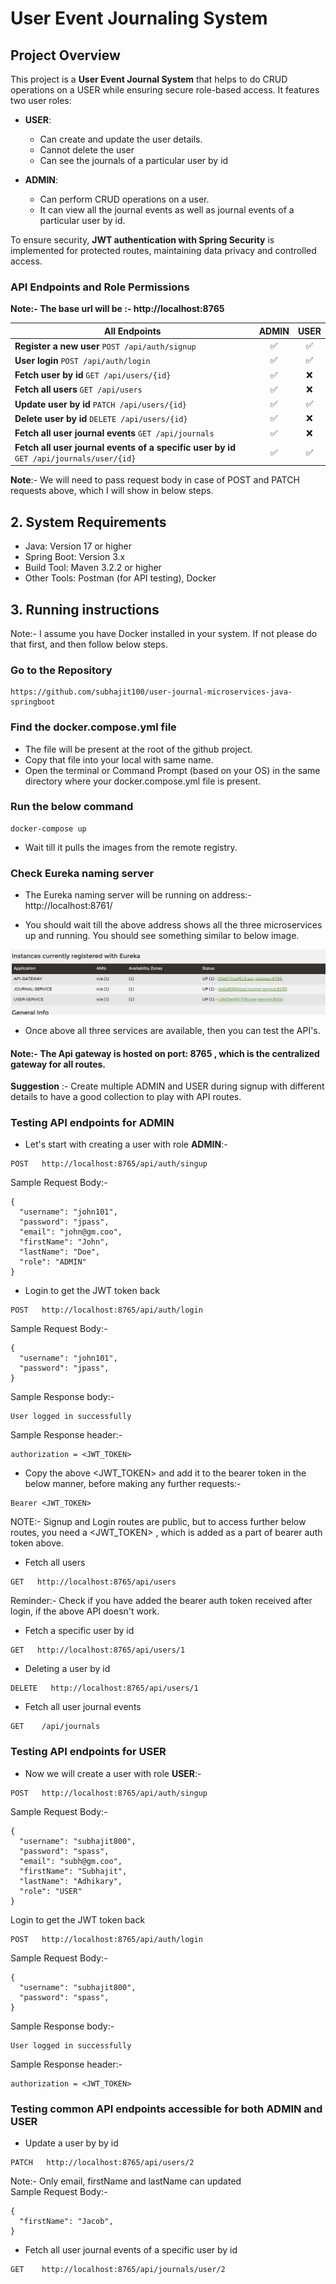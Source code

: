 # User Event Journaling System

## Project Overview

This project is a **User Event Journal System** that helps to do CRUD operations on a USER while ensuring secure role-based access. It features two user roles:

- **USER**:
    - Can create and update the user details.
    - Cannot delete the user
    - Can see the journals of a particular user by id

- **ADMIN**:
    - Can perform CRUD operations on a user.
    - It can view all the journal events as well as journal events of a particular user by id.

To ensure security, **JWT authentication with Spring Security** is implemented for protected routes, maintaining data privacy and controlled access. 

### API Endpoints and Role Permissions

**Note:- The base url will be :- http://localhost:8765**

| All Endpoints                                                                      | ADMIN | USER |
|------------------------------------------------------------------------------------|:-----:|:----:|
| **Register a new user** `POST /api/auth/signup`                                   | ✅    | ✅   |
| **User login** `POST /api/auth/login`                                             | ✅    | ✅   |
| **Fetch user by id** `GET /api/users/{id}`                                        | ✅    | ❌   |
| **Fetch all users** `GET /api/users`                                              | ✅    | ❌   |
| **Update user by id** `PATCH /api/users/{id}`                                     | ✅    | ✅   |
| **Delete user by id** `DELETE /api/users/{id}`                                    | ✅    | ❌   |
| **Fetch all user journal events** `GET /api/journals`                             | ✅    | ❌   |
| **Fetch all user journal events of a specific user by id** `GET /api/journals/user/{id}` | ✅    | ✅   |


**Note**:- We will need to pass request body in case of POST and PATCH requests above, which I will show in below steps.

## 2. System Requirements

- Java: Version 17 or higher
- Spring Boot: Version 3.x
- Build Tool: Maven 3.2.2 or higher
- Other Tools: Postman (for API testing), Docker

## 3. Running instructions
Note:- I assume you have Docker installed in your system. If not please do that first, and then follow below steps.

### Go to the Repository

```
https://github.com/subhajit100/user-journal-microservices-java-springboot
```

### Find the docker.compose.yml file

- The file will be present at the root of the github project. 
- Copy that file into your local with same name. 
- Open the terminal or Command Prompt (based on your OS) in the same directory where your docker.compose.yml file is present.

### Run the below command

```
docker-compose up
```
- Wait till it pulls the images from the remote registry.

### Check Eureka naming server

- The Eureka naming server will be running on address:- http://localhost:8761/

- You should wait till the above address shows all the three microservices up and running. You should see something similar to below image.

![Eureka running services](assets/eureka_running_services.png)

- Once above all three services are available, then you can test the API's.

#### Note:- The Api gateway is hosted on port: 8765 , which is the centralized gateway for all routes.


**Suggestion** :- Create multiple ADMIN and USER during signup with different details to have a good collection to play with API routes.

### Testing API endpoints for ADMIN

- Let's start with creating a user with role **ADMIN**:-
```
POST   http://localhost:8765/api/auth/singup
```
Sample Request Body:- 
```
{
  "username": "john101",
  "password": "jpass",
  "email": "john@gm.coo",
  "firstName": "John",
  "lastName": "Doe",
  "role": "ADMIN"
}
```

- Login to get the JWT token back
```
POST   http://localhost:8765/api/auth/login
```
Sample Request Body:-
```
{
  "username": "john101",
  "password": "jpass",
}  
```

Sample Response body:-
```
User logged in successfully
```

Sample Response header:-
```
authorization = <JWT_TOKEN>
```

- Copy the above <JWT_TOKEN> and add it to the bearer token in the below manner, before making any further requests:-
```
Bearer <JWT_TOKEN>
```

NOTE:- Signup and Login routes are public, but to access further below routes, you need a <JWT_TOKEN> , which is added as a part of bearer auth token above.

- Fetch all users 
```
GET   http://localhost:8765/api/users
```

Reminder:- Check if you have added the bearer auth token received after login, if the above API doesn't work.

- Fetch a specific user by id
```
GET   http://localhost:8765/api/users/1 
```

- Deleting a user by id
```
DELETE   http://localhost:8765/api/users/1 
```

- Fetch all user journal events
```
GET    /api/journals 
```


### Testing API endpoints for USER

- Now we will create a user with role **USER**:-
```
POST   http://localhost:8765/api/auth/singup
```
Sample Request Body:-
```
{
  "username": "subhajit800",
  "password": "spass",
  "email": "subh@gm.coo",
  "firstName": "Subhajit",
  "lastName": "Adhikary",
  "role": "USER"
}
```

Login to get the JWT token back
```
POST   http://localhost:8765/api/auth/login
```
Sample Request Body:-
```
{
  "username": "subhajit800",
  "password": "spass",
}  
```

Sample Response body:-
```
User logged in successfully
```

Sample Response header:-
```
authorization = <JWT_TOKEN>
```

### Testing common API endpoints accessible for both ADMIN and USER


- Update a user by by id
```
PATCH   http://localhost:8765/api/users/2
```
Note:- Only email, firstName and lastName can updated <br/>
Sample Request Body:-
```
{
  "firstName": "Jacob",
}
```

- Fetch all user journal events of a specific user by id
```
GET    http://localhost:8765/api/journals/user/2    
```



